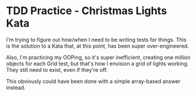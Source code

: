 # TDD Practice - Christmas Lights Kata

I'm trying to figure out how/when I need to be writing tests for things. This
is the solution to a Kata that, at this point, has been super over-engineered.

Also, I'm practicing my OOPing, so it's super inefficient, creating one million
objects for each Grid test, but that's how I envision a grid of lights working.
They still need to exist, even if they're off.

This obviously could have been done with a simple array-based answer instead.

